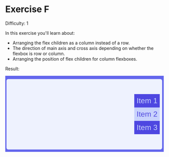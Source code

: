 # Exercise F

Difficulty: 1

In this exercise you'll learn about:

- Arranging the flex children as a column instead of a row.
- The direction of main axis and cross axis depending on whether the flexbox is row or column.
- Arranging the position of flex children for column flexboxes.

Result:

![image](../../images/f.png)
